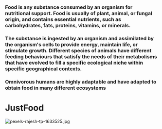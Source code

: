 #   

### Food is any substance consumed by an organism for nutritional support. Food is usually of plant, animal, or fungal origin, and contains essential nutrients, such as carbohydrates, fats, proteins, vitamins, or minerals.

### The substance is ingested by an organism and assimilated by the organism's cells to provide energy, maintain life, or stimulate growth. Different species of animals have different feeding behaviours that satisfy the needs of their metabolisms that have evolved to fill a specific ecological niche within specific geographical contexts.

### Omnivorous humans are highly adaptable and have adapted to obtain food in many different ecosystems

# JustFood

![pexels-rajesh-tp-1633525.jpg](..%2F..%2FDownloads%2Fpexels-rajesh-tp-1633525.jpg)
